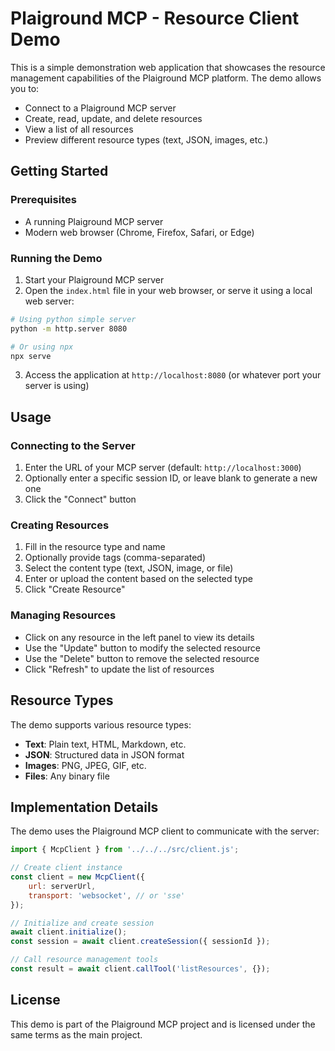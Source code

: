 # Plaiground MCP - Resource Client Demo

This is a simple demonstration web application that showcases the resource management capabilities of the Plaiground MCP platform. The demo allows you to:

- Connect to a Plaiground MCP server
- Create, read, update, and delete resources
- View a list of all resources
- Preview different resource types (text, JSON, images, etc.)

## Getting Started

### Prerequisites

- A running Plaiground MCP server
- Modern web browser (Chrome, Firefox, Safari, or Edge)

### Running the Demo

1. Start your Plaiground MCP server
2. Open the `index.html` file in your web browser, or serve it using a local web server:

```bash
# Using python simple server
python -m http.server 8080

# Or using npx
npx serve
```

3. Access the application at `http://localhost:8080` (or whatever port your server is using)

## Usage

### Connecting to the Server

1. Enter the URL of your MCP server (default: `http://localhost:3000`)
2. Optionally enter a specific session ID, or leave blank to generate a new one
3. Click the "Connect" button

### Creating Resources

1. Fill in the resource type and name
2. Optionally provide tags (comma-separated)
3. Select the content type (text, JSON, image, or file)
4. Enter or upload the content based on the selected type
5. Click "Create Resource"

### Managing Resources

- Click on any resource in the left panel to view its details
- Use the "Update" button to modify the selected resource
- Use the "Delete" button to remove the selected resource
- Click "Refresh" to update the list of resources

## Resource Types

The demo supports various resource types:

- **Text**: Plain text, HTML, Markdown, etc.
- **JSON**: Structured data in JSON format
- **Images**: PNG, JPEG, GIF, etc.
- **Files**: Any binary file

## Implementation Details

The demo uses the Plaiground MCP client to communicate with the server:

```javascript
import { McpClient } from '../../../src/client.js';

// Create client instance
const client = new McpClient({
    url: serverUrl,
    transport: 'websocket', // or 'sse'
});

// Initialize and create session
await client.initialize();
const session = await client.createSession({ sessionId });

// Call resource management tools
const result = await client.callTool('listResources', {});
```

## License

This demo is part of the Plaiground MCP project and is licensed under the same terms as the main project. 
